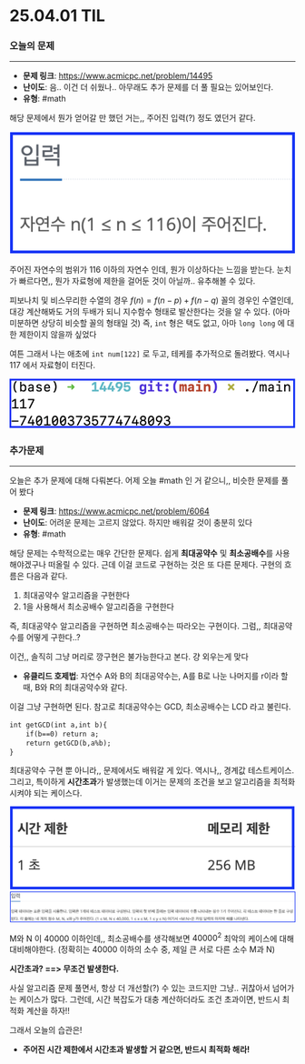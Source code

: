 # 25.04.01 TIL

### 오늘의 문제
---

* **문제 링크**: https://www.acmicpc.net/problem/14495
* **난이도**: 음.. 이건 더 쉬웠나.. 아무래도 추가 문제를 더 풀 필요는 있어보인다.
* **유형**: #math

해당 문제에서 뭔가 얻어갈 만 했던 거는,, 주어진 입력(?) 정도 였던거 같다.

![385x165](./images/image.png)

주어진 자연수의 범위가 $116 \text{ 이하의 자연수}$ 인데, 뭔가 이상하다는 느낌을 받는다.
눈치가 빠르다면,, 뭔가 자료형에 제한을 걸어둔 것이 아닐까.. 유추해볼 수 있다.

피보나치 및 비스무리한 수열의 경우 $f(n)=f(n-p)+f(n-q)$ 꼴의 경우인 수열인데, 대강 계산해봐도 거의 두배가 되니 지수함수 형태로 발산한다는 것을 알 수 있다. (아마 미분하면 상당히 비슷할 꼴의 형태일 것)
즉, `int` 형은 택도 없고, 아마 `long long` 에 대한 제한이지 않을까 싶었다

여튼 그래서 나는 애초에 `int num[122]` 로 두고, 테케를 추가적으로 돌려봤다.
역시나 117 에서 자료형이 터진다.

![527x91](./images/image-2.png)

### 추가문제
---
오늘은 추가 문제에 대해 다뤄본다.
어제 오늘 #math 인 거 같으니,, 비슷한 문제를 풀어 봤다

* **문제 링크**: https://www.acmicpc.net/problem/6064
* **난이도**: 어려운 문제는 고르지 않았다. 하지만 배워갈 것이 충분히 있다
* **유형**: #math

해당 문제는 수학적으로는 매우 간단한 문제다. 쉽게 **최대공약수** 및 **최소공배수**를 사용해야겠구나 떠올릴 수 있다.
근데 이걸 코드로 구현하는 것은 또 다른 문제다.
구현의 흐름은 다음과 같다.

1. 최대공약수 알고리즘을 구현한다
2. 1을 사용해서 최소공배수 알고리즘을 구현한다

즉, 최대공약수 알고리즘을 구현하면 최소공배수는 따라오는 구현이다.
그럼,, 최대공약수를 어떻게 구한다..?

이건,, 솔직히 그냥 머리로 깡구현은 불가능한다고 본다. 걍 외우는게 맞다

* **유클리드 호제법**: 자연수 A와 B의 최대공약수는, A를 B로 나눈 나머지를 r이라 할 때, B와 R의 최대공약수와 같다.

이걸 그냥 구현하면 된다. 참고로 최대공약수는 GCD, 최소공배수는 LCD 라고 불린다.

```
int getGCD(int a,int b){
	if(b==0) return a;
	return getGCD(b,a%b);
}
```

최대공약수 구현 뿐 아니라,, 문제에서도 배워갈 게 있다.
역시나,, 경계값 테스트케이스.
그리고, 특이하게 **시간초과**가 발생했는데 이거는 문제의 조건을 보고 알고리즘을 최적화시켜야 되는 케이스다.

![352x103](./images/image-3.png)
![](./images/image-4.png)

M와 N 이 40000 이하인데,, 최소공배수를 생각해보면 $40000^2$ 최악의 케이스에 대해 대비해야한다.
(정확히는 40000 이하의 소수 중, 제일 큰 서로 다른 소수 M과 N)

**시간초과? ==> 무조건 발생한다.**

사실 알고리즘 문제 풀면서, 항상 더 개선할(?) 수 있는 코드지만 그냥.. 귀찮아서 넘어가는 케이스가 많다. 
그런데, 시간 복잡도가 대충 계산하더라도 조건 초과이면, 반드시 최적화 계산을 하자!! 

그래서 오늘의 습관은!

* **주어진 시간 제한에서 시간초과 발생할 거 같으면, 반드시 최적화 해라!**